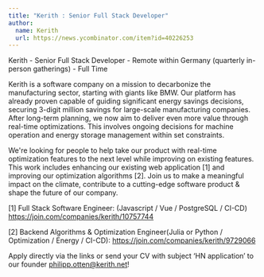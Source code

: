 ```yaml
---
title: "Kerith : Senior Full Stack Developer"
author:
  name: Kerith
  url: https://news.ycombinator.com/item?id=40226253
---
```

Kerith - Senior Full Stack Developer - Remote within Germany (quarterly in-person gatherings) - Full Time

Kerith is a software company on a mission to decarbonize the manufacturing sector, starting with giants like BMW.
Our platform has already proven capable of guiding significant energy savings decisions, securing 3-digit million savings for large-scale manufacturing companies. After long-term planning, we now aim to deliver even more value through real-time optimizations. This involves ongoing decisions for machine operation and energy storage management within set constraints.

We&#x27;re looking for people to help take our product with real-time optimization features to the next level while improving on existing features. This work includes enhancing our existing web application [1] and improving our optimization algorithms [2].
Join us to make a meaningful impact on the climate, contribute to a cutting-edge software product &amp; shape the future of our company.

[1] Full Stack Software Engineer: (Javascript &#x2F; Vue &#x2F; PostgreSQL &#x2F; CI-CD) <a href="https:&#x2F;&#x2F;join.com&#x2F;companies&#x2F;kerith&#x2F;10757744" rel="nofollow">https:&#x2F;&#x2F;join.com&#x2F;companies&#x2F;kerith&#x2F;10757744</a>

[2] Backend Algorithms &amp; Optimization Engineer(Julia or Python &#x2F; Optimization &#x2F; Energy &#x2F; CI-CD): <a href="https:&#x2F;&#x2F;join.com&#x2F;companies&#x2F;kerith&#x2F;9729066" rel="nofollow">https:&#x2F;&#x2F;join.com&#x2F;companies&#x2F;kerith&#x2F;9729066</a>

Apply directly via the links or send your CV with subject ‘HN application’  to our founder philipp.otten@kerith.net!
